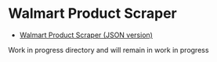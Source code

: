 # Walmart Product Scraper
 
- [Walmart Product Scraper (JSON version)](/walmart-product-scraper-json/)

Work in progress directory and will remain in work in progress